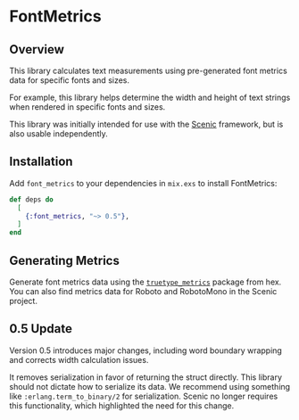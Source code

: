 # FontMetrics

## Overview
This library calculates text measurements using pre-generated font metrics data for specific fonts
and sizes.

For example, this library helps determine the width and height of text strings when rendered in
specific fonts and sizes.

This library was initially intended for use with the [Scenic](https://hex.pm/packages/scenic)
framework, but is also usable independently.

## Installation

Add `font_metrics` to your dependencies in `mix.exs` to install FontMetrics:

```elixir
def deps do
  [
    {:font_metrics, "~> 0.5"},
  ]
end
```

## Generating Metrics

Generate font metrics data using the [`truetype_metrics`](https://hex.pm/packages/truetype_metrics)
package from hex. You can also find metrics data for Roboto and RobotoMono in the Scenic project.

## 0.5 Update
Version 0.5 introduces major changes, including word boundary wrapping and corrects width
calculation issues.

It removes serialization in favor of returning the struct directly. This library should not dictate
how to serialize its data. We recommend using something like `:erlang.term_to_binary/2` for
serialization. Scenic no longer requires this functionality, which highlighted the need for this
change.
